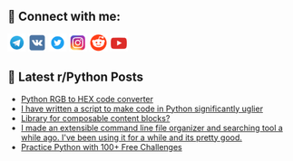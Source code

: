 ## 🔎 Connect with me:
[<img src="https://github.com/bullbesh/bullbesh/blob/main/images/Telegram.png" width="32" height="32" />](https://t.me/bullbesh)
[<img src="https://github.com/bullbesh/bullbesh/blob/main/images/VK.png" width="32" height="32" />](https://vk.com/bullbesh)
[<img src="https://github.com/bullbesh/bullbesh/blob/main/images/Twitter.png" width="32" height="32" />](https://twitter.com/bullbesh1)
[<img src="https://github.com/bullbesh/bullbesh/blob/main/images/Instagram.png" width="32" height="32" />](https://www.instagram.com/bullbesh)
[<img src="https://github.com/bullbesh/bullbesh/blob/main/images/Reddit.png" width="32" height="32" />](https://www.reddit.com/user/bullbesh)
[<img src="https://github.com/bullbesh/bullbesh/blob/main/images/YouTube.png" width="32" height="32" />](https://www.youtube.com/channel/UCtfjRs6uzgq5mfm8S06WTcg)

## 📕 Latest r/Python Posts
<!-- BLOG-POST-LIST:START -->
- [Python RGB to HEX code converter](https://www.reddit.com/r/Python/comments/yn93qo/python_rgb_to_hex_code_converter/)
- [I have written a script to make code in Python significantly uglier](https://www.reddit.com/r/Python/comments/yn6x0t/i_have_written_a_script_to_make_code_in_python/)
- [Library for composable content blocks?](https://www.reddit.com/r/Python/comments/yn5vo0/library_for_composable_content_blocks/)
- [I made an extensible command line file organizer and searching tool a while ago. I&#39;ve been using it for a while and its pretty good.](https://www.reddit.com/r/Python/comments/yn3iss/i_made_an_extensible_command_line_file_organizer/)
- [Practice Python with 100+ Free Challenges](https://www.reddit.com/r/Python/comments/yn2zgy/practice_python_with_100_free_challenges/)
<!-- BLOG-POST-LIST:END -->
